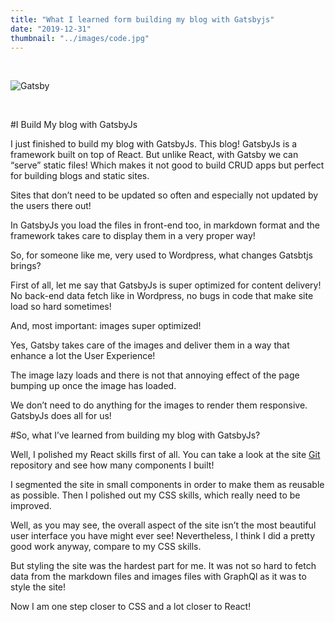 ```yaml
---
title: "What I learned form building my blog with Gatsbyjs"
date: "2019-12-31"
thumbnail: "../images/code.jpg"
---
```


</br>

![Gatsby](./gatsby.png)

</br>

#I Build My blog with GatsbyJs

I just finished to build my blog with GatsbyJs. This blog!
GatsbyJs is a framework built on top of React. But unlike React, with Gatsby we can “serve” static files! Which makes it not good to build CRUD apps but perfect for building blogs and static sites.

Sites that don’t need to be updated so often and especially not updated by the users there out!

In GatsbyJs you load the files in front-end too, in markdown format and the framework takes care to display them in a very proper way!

So, for someone like me, very used to Wordpress, what changes Gatsbtjs brings?

First of all, let me say that GatsbyJs is super optimized for content delivery!
No back-end data fetch like in Wordpress, no bugs in code that make site load so hard sometimes!

And, most important: images super optimized!

Yes, Gatsby takes care of the images and deliver them in a way that enhance a lot the User Experience!

The image lazy loads and there is not that annoying effect of the page bumping up once the image has loaded.

We don’t need to do anything for the images to render them responsive. GatsbyJs does all for us!

#So, what I’ve learned from building my blog with GatsbyJs?

Well, I polished my React skills first of all. You can take a look at the site <a href=”https://github.com/bogadrian/gatsby-final”>Git</a> repository and see how many components I built!

I segmented the site in small components in order to make them as reusable as possible.
Then I polished out my CSS skills, which really need to be improved.

Well, as you may see, the overall aspect of the site isn’t the most beautiful user interface you have might ever see! Nevertheless, I think I did a pretty good work anyway, compare to my CSS skills.

But styling the site was the hardest part for me. It was not so hard to fetch data from the markdown files and images files with GraphQl as it was to style the site!

Now I am one step closer to CSS and a lot closer to React!
